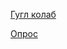[Гугл колаб](https://colab.research.google.com/drive/1ze_Pj2V3CT5J3H_aVMC5Bxa1SYJGuuhP?usp=sharing)

[Опрос](https://drive.google.com/drive/folders/1O9fodFwjcb0VQPy3Rjg4oJSm3VxHMNek?usp=sharing)
